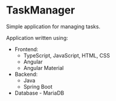 # TaskManager

Simple application for managing tasks.

Application written using:
  - Frontend:
    - TypeScript, JavaScript, HTML, CSS
    - Angular
    - Angular Material
  - Backend:
    - Java
    - Spring Boot
  - Database - MariaDB
